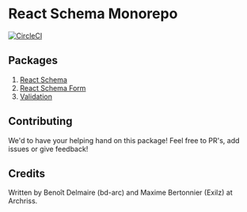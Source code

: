# React Schema Monorepo
[![CircleCI](https://circleci.com/gh/traveloka/react-schema/tree/master.svg?style=shield&circle-token=8bed162ba9fecd913bca0405662308267269d009)](https://circleci.com/gh/traveloka/react-schema)
## Packages
1. [React Schema](./packages/react-schema/README.md)
2. [React Schema Form](./packages/react-schema-form/README.md)
3. [Validation](./packages/validation/README.md)


## Contributing

We'd to have your helping hand on this package! Feel free to PR's, add issues or give feedback!

## Credits
Written by Benoît Delmaire (bd-arc) and Maxime Bertonnier (Exilz) at Archriss.
